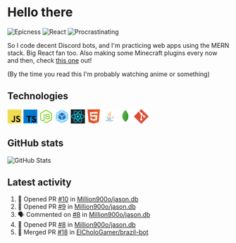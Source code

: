 # Hello there

![Epicness](https://img.shields.io/badge/Epicness-69%25-brightgreen)
![React](https://img.shields.io/badge/React-good-blue)
![Procrastinating](https://img.shields.io/badge/Procrastinating-always-red)

So I code decent Discord bots, and I'm practicing web apps using the MERN stack. Big React fan too.
Also making some Minecraft plugins every now and then, check [this one][userlogin] out!

(By the time you read this I'm probably watching anime or something)

## Technologies

![JavaScript][javascript]
![TypeScript][typescript]
![Node.js][node]
![Webpack][webpack]
![React][react]
![HTML][html]
![Java][java]
![MongoDB][mongodb]
![Git][git]

## GitHub stats

![GitHub Stats](https://github-readme-stats.vercel.app/api?username=ElCholoGamer&theme=tokyonight)

[userlogin]: https://www.spigotmc.org/resources/userlogin.80669/
[javascript]: https://raw.githubusercontent.com/ElCholoGamer/ElCholoGamer/master/icons/javascript.png
[typescript]: https://raw.githubusercontent.com/ElCholoGamer/ElCholoGamer/master/icons/typescript.png
[java]: https://raw.githubusercontent.com/ElCholoGamer/ElCholoGamer/master/icons/java.png
[node]: https://raw.githubusercontent.com/ElCholoGamer/ElCholoGamer/master/icons/node.png
[react]: https://raw.githubusercontent.com/ElCholoGamer/ElCholoGamer/master/icons/react.png
[webpack]: https://raw.githubusercontent.com/ElCholoGamer/ElCholoGamer/master/icons/webpack.png
[html]: https://raw.githubusercontent.com/ElCholoGamer/ElCholoGamer/master/icons/html.png
[git]: https://raw.githubusercontent.com/ElCholoGamer/ElCholoGamer/master/icons/git.png
[mongodb]: https://raw.githubusercontent.com/ElCholoGamer/ElCholoGamer/master/icons/mongodb.png

## Latest activity

<!--START_SECTION:activity-->

1. 💪 Opened PR [#10](https://github.com/Million900o/jason.db/pull/10) in [Million900o/jason.db](https://github.com/Million900o/jason.db)
2. 💪 Opened PR [#9](https://github.com/Million900o/jason.db/pull/9) in [Million900o/jason.db](https://github.com/Million900o/jason.db)
3. 🗣 Commented on [#8](https://github.com/Million900o/jason.db/issues/8) in [Million900o/jason.db](https://github.com/Million900o/jason.db)
4. 💪 Opened PR [#8](https://github.com/Million900o/jason.db/pull/8) in [Million900o/jason.db](https://github.com/Million900o/jason.db)
5. 🎉 Merged PR [#18](https://github.com/ElCholoGamer/brazil-bot/pull/18) in [ElCholoGamer/brazil-bot](https://github.com/ElCholoGamer/brazil-bot)
<!--END_SECTION:activity-->

